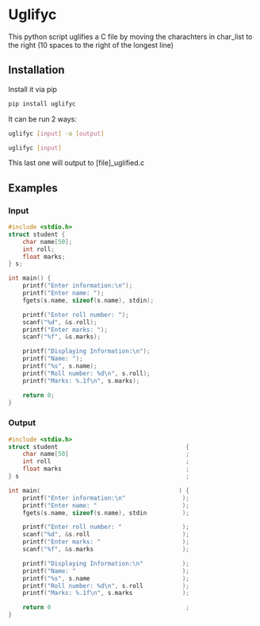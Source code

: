 # Uglifyc

This python script uglifies a C file by moving the charachters in char_list to the right (10 spaces to the right of the longest line)

## Installation

Install it via pip

```bash
pip install uglifyc
```

It can be run 2 ways:

```bash
uglifyc [input] -o [output]
```

```bash
uglifyc [input]
```

This last one will output to [file]_uglified.c

## Examples

### Input

```c
#include <stdio.h>
struct student {
    char name[50];
    int roll;
    float marks;
} s;

int main() {
    printf("Enter information:\n");
    printf("Enter name: ");
    fgets(s.name, sizeof(s.name), stdin);

    printf("Enter roll number: ");
    scanf("%d", &s.roll);
    printf("Enter marks: ");
    scanf("%f", &s.marks);

    printf("Displaying Information:\n");
    printf("Name: ");
    printf("%s", s.name);
    printf("Roll number: %d\n", s.roll);
    printf("Marks: %.1f\n", s.marks);

    return 0;
}
```

### Output

```c
#include <stdio.h>                                 
struct student                                    {
    char name[50]                                 ;
    int roll                                      ;
    float marks                                   ;
} s                                               ;

int main(                                       ) {
    printf("Enter information:\n"                );
    printf("Enter name: "                        );
    fgets(s.name, sizeof(s.name), stdin          );

    printf("Enter roll number: "                 );
    scanf("%d", &s.roll                          );
    printf("Enter marks: "                       );
    scanf("%f", &s.marks                         );

    printf("Displaying Information:\n"           );
    printf("Name: "                              );
    printf("%s", s.name                          );
    printf("Roll number: %d\n", s.roll           );
    printf("Marks: %.1f\n", s.marks              );

    return 0                                      ;
}
```
